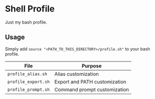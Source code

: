 # Shell Profile

Just my bash profile.

## Usage

Simply add `source "<PATH_TO_THIS_DIRECTORY>/profile.sh"` to your bash profile.

| File | Purpose |
| ---- | ------- |
| `profile_alias.sh` | Alias customization |
| `profile_export.sh` | Export and PATH customization |
| `profile_prompt.sh` | Command prompt customization |
